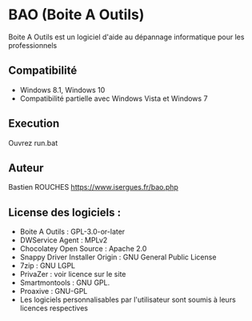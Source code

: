 # BAO (Boite A Outils)
Boite A Outils est un logiciel d'aide au dépannage informatique pour les professionnels

## Compatibilité
* Windows 8.1, Windows 10
* Compatibilité partielle avec Windows Vista et Windows 7

## Execution
Ouvrez run.bat

## Auteur
Bastien ROUCHES
https://www.isergues.fr/bao.php

## License des logiciels :
* Boite A Outils : GPL-3.0-or-later
* DWService Agent : MPLv2
* Chocolatey Open Source : Apache 2.0
* Snappy Driver Installer Origin : GNU General Public License
* 7zip :  GNU LGPL
* PrivaZer : voir licence sur le site
* Smartmontools : ​GNU GPL.
* Proaxive : GNU-GPL
* Les logiciels personnalisables par l'utilisateur sont soumis à leurs licences respectives
